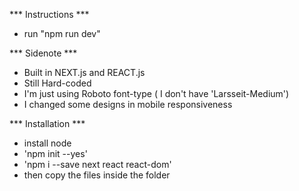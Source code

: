 *** Instructions ***
- run "npm run dev"


*** Sidenote ***
- Built in NEXT.js and REACT.js
- Still Hard-coded
- I'm just using Roboto font-type ( I don't have 'Larsseit-Medium')
- I changed some designs in mobile responsiveness


*** Installation ***
- install node
- 'npm init --yes'
- 'npm i --save next react react-dom'
- then copy the files inside the folder